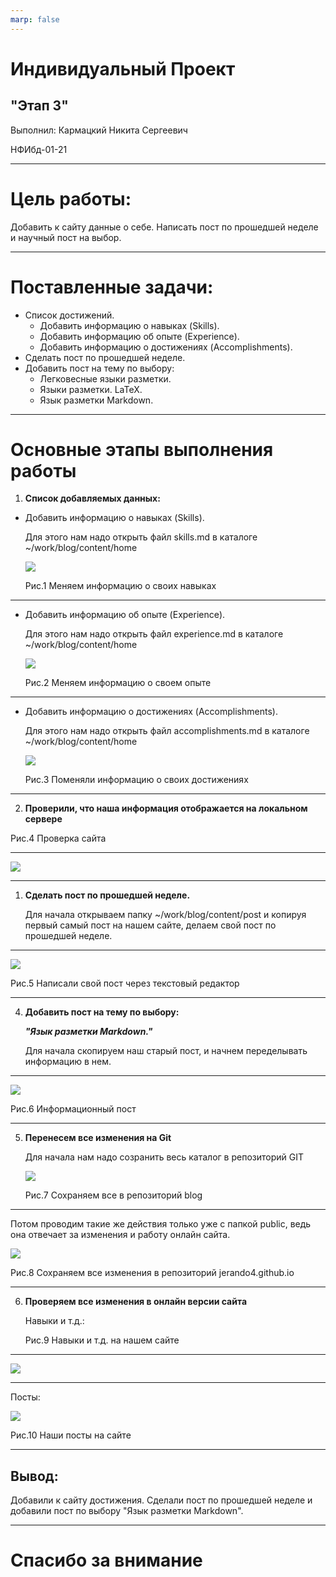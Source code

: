 ```yaml
---
marp: false
---
```

# Индивидуальный Проект

## "Этап 3"

Выполнил: Кармацкий Никита Сергеевич

НФИбд-01-21

___

# Цель работы:

Добавить к сайту данные о себе. Написать пост по прошедшей неделе и научный пост на выбор.

___

# Поставленные задачи:

- Список достижений.
    - Добавить информацию о навыках (Skills).
    - Добавить информацию об опыте (Experience).
    - Добавить информацию о достижениях (Accomplishments).
- Сделать пост по прошедшей неделе.
- Добавить пост на тему по выбору:
    - Легковесные языки разметки. 
    - Языки разметки. LaTeX.
    - Язык разметки Markdown.

___

# Основные этапы выполнения работы

1. **Список добавляемых данных:**

- Добавить информацию о навыках (Skills).
  
    Для этого нам надо открыть файл skills.md в каталоге ~/work/blog/content/home

    ![](screen/1.png)

    Рис.1 Меняем информацию о своих навыках

___

- Добавить информацию об опыте (Experience).
    
    Для этого нам надо открыть файл experience.md в каталоге ~/work/blog/content/home

    ![](screen/2.png)

    Рис.2 Меняем информацию о своем опыте

___

- Добавить информацию о достижениях (Accomplishments).

    Для этого нам надо открыть файл accomplishments.md в каталоге ~/work/blog/content/home

    ![](screen/3.png)

    Рис.3 Поменяли информацию о своих достижениях

___

2. **Проверили, что наша информация отображается на локальном сервере**

Рис.4 Проверка сайта

___

![](screen/4.png)

____

1. **Сделать пост по прошедшей неделе.**
   
    Для начала открываем папку ~/work/blog/content/post и копируя первый самый пост на нашем сайте, делаем свой пост по прошедшей неделе.

___

![](screen/5.png)

Рис.5 Написали свой пост через текстовый редактор

___

4. **Добавить пост на тему по выбору:**
   
    ***"Язык разметки Markdown."***
   
   Для начала скопируем наш старый пост, и начнем переделывать информацию в нем.

___

   ![](screen/7.png)

   Рис.6 Информационный пост


___


5. **Перенесем все изменения на Git**

    Для начала нам надо созранить весь каталог в репозиторий GIT

    ![](screen/11.png)

    Рис.7 Сохраняем все в репозиторий blog

___

Потом проводим такие же действия только уже с папкой public, ведь она отвечает за изменения и работу онлайн сайта.

![](screen/12.png)

Рис.8 Сохраняем все изменения в репозиторий jerando4.github.io

___

6. **Проверяем все изменения в онлайн версии сайта**

    Навыки и т.д.:

    Рис.9 Навыки и т.д. на нашем сайте

___

![](screen/9.png)

___

Посты:

![](screen/10.png)

Рис.10 Наши посты на сайте

___



## Вывод: 

Добавили к сайту достижения. Сделали пост по прошедшей неделе и добавили пост по выбору "Язык разметки Markdown".

___

# Спасибо за внимание

